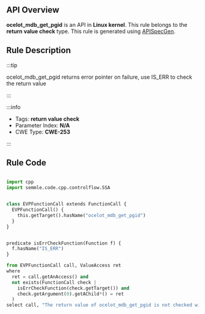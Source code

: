 ---
---


## API Overview
**ocelot_mdb_get_pgid** is an API in **Linux kernel**. This rule belongs to the **return value check** type. This rule is generated using [APISpecGen](../../tools/APISpecGen).
## Rule Description

:::tip

ocelot_mdb_get_pgid returns error pointer on failure, use IS_ERR to check the return value

:::

:::info

- Tags: **return value check**
- Parameter Index: **N/A**
- CWE Type: **CWE-253**

:::

## Rule Code
```python

import cpp
import semmle.code.cpp.controlflow.SSA


class EVPFunctionCall extends FunctionCall {
  EVPFunctionCall() {
    this.getTarget().hasName("ocelot_mdb_get_pgid")
  }
}


predicate isErrCheckFunction(Function f) {
  f.hasName("IS_ERR") 
}

from EVPFunctionCall call, ValueAccess ret
where
  ret = call.getAnAccess() and
  not exists(FunctionCall check |
    isErrCheckFunction(check.getTarget()) and
    check.getArgument(0).getAChild*() = ret
  )
select call, "The return value of ocelot_mdb_get_pgid is not checked with IS_ERR."
    
```